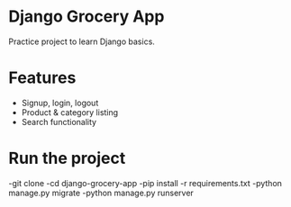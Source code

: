 # Django Grocery App

Practice project to learn Django basics.

# Features
- Signup, login, logout
- Product & category listing
- Search functionality

# Run the project
-git clone <repo-url>
-cd django-grocery-app
-pip install -r requirements.txt
-python manage.py migrate
-python manage.py runserver
